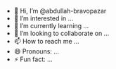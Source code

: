 - 👋 Hi, I’m @abdullah-bravopazar
- 👀 I’m interested in ...
- 🌱 I’m currently learning ...
- 💞️ I’m looking to collaborate on ...
- 📫 How to reach me ...
- 😄 Pronouns: ...
- ⚡ Fun fact: ...

<!---
abdullah-bravopazar/abdullah-bravopazar is a ✨ special ✨ repository because its `README.md` (this file) appears on your GitHub profile.
You can click the Preview link to take a look at your changes.
--->
